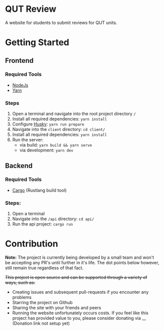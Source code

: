 # QUT Review

A website for students to submit reviews for QUT units.

# Getting Started

## Frontend

### Required Tools
- [NodeJs](https://nodejs.org/en/)
- [Yarn](https://yarnpkg.com/)

### Steps
1. Open a terminal and navigate into the root project directory `/`
2. Install all required dependencies: `yarn install`
3. Configure [Husky](): `yarn run prepare`
4. Navigate into the `client` directory: `cd client/`
5. Install all required dependencies: `yarn install`
6. Run the server:
    - via build: `yarn build && yarn serve`
    - via development: `yarn dev`

## Backend

### Required Tools
- [Cargo](https://github.com/rust-lang/cargo) (Rustlang build tool)

### Steps:
1. Open a terminal
2. Navigate into the `/api` directory: `cd api/`
3. Run the api project: `cargo run`

# Contribution
**Note:** The project is currently being developed by a small team and won't be accepting any PR's until further in it's life. The dot points below however, still remain true regardless of that fact.

~~This project is open source and can be supported through a variety of ways, such as:~~
- Creating issues and subsequent pull-requests if you encounter any problems
- Starring the project on Github
- Sharing the site with your friends and peers
- Running the website unfortunately occurs costs. If you feel like this project has provided value to you, please consider donating via __ (Donation link not setup yet)
